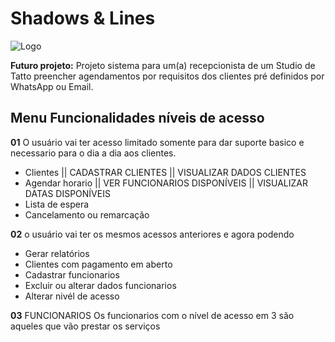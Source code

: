 # Shadows & Lines 
![Logo](https://github.com/BryanAlbuquerque/Shadows-Lines/blob/9d16a3530e59f070c159c90f13bbba90b9359d1b/ShadowLines/Views/Images/ImgLogo%20(2).png)

**Futuro projeto:**
Projeto sistema para um(a) recepcionista de um Studio de Tatto preencher agendamentos por requisitos dos clientes pré definidos por WhatsApp ou Email.

## Menu Funcionalidades níveis de acesso
**01** O usuário vai ter acesso limitado somente para dar suporte basico e necessario para o dia a dia aos clientes.
- Clientes || CADASTRAR CLIENTES || VISUALIZAR DADOS CLIENTES
- Agendar horario || VER FUNCIONARIOS DISPONÍVEIS || VISUALIZAR DATAS DISPONÍVEIS
- Lista de espera
- Cancelamento ou remarcação
  
**02** o usuário vai ter os mesmos acessos anteriores e agora podendo
- Gerar relatórios
- Clientes com pagamento em aberto
- Cadastrar funcionarios
- Excluir ou alterar dados funcionarios
- Alterar nivél de acesso

**03** FUNCIONARIOS
Os funcionarios com o nível de acesso em 3 são aqueles que vão prestar os serviços
